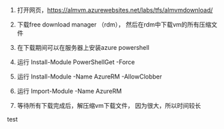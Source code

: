 1. 打开网页，https://almvm.azurewebsites.net/labs/tfs/almvmdownload/ 

1. 下载free download manager （rdm）， 然后在rdm中下载vm的所有压缩文件

1. 在下载期间可以在服务器上安装azure powershell

1. 运行  Install-Module PowerShellGet -Force

1. 运行 Install-Module -Name AzureRM -AllowClobber

1. 运行 Import-Module -Name AzureRM

1. 等待所有下载完成后，解压缩vm下载文件， 因为很大，所以时间较长

test
